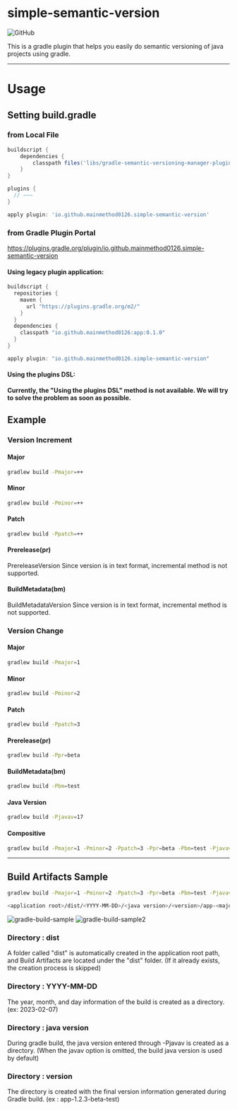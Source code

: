 # simple-semantic-version
![GitHub](https://img.shields.io/github/license/mainmethod0126/simple-semantic-version?style=plastic)



This is a gradle plugin that helps you easily do semantic versioning of java projects using gradle.

---

# Usage

## Setting build.gradle

### from Local File
```gradle
buildscript {
    dependencies {
        classpath files('libs/gradle-semantic-versioning-manager-plugin-0.1.0.jar')
    }
}

plugins {
  // ~~~
}

apply plugin: 'io.github.mainmethod0126.simple-semantic-version'
```
### from Gradle Plugin Portal

https://plugins.gradle.org/plugin/io.github.mainmethod0126.simple-semantic-version

#### Using legacy plugin application:
```gradle
buildscript {
  repositories {
    maven {
      url "https://plugins.gradle.org/m2/"
    }
  }
  dependencies {
    classpath "io.github.mainmethod0126:app:0.1.0"
  }
}

apply plugin: "io.github.mainmethod0126.simple-semantic-version"
```

#### Using the plugins DSL: 
**Currently, the "Using the plugins DSL" method is not available. We will try to solve the problem as soon as possible.**


## Example

### Version Increment

#### Major
```bash
gradlew build -Pmajor=++
```

#### Minor
```bash
gradlew build -Pminor=++
```

#### Patch
```bash
gradlew build -Ppatch=++
```

#### Prerelease(pr)
PrereleaseVersion Since version is in text format, incremental method is not supported.

#### BuildMetadata(bm)
BuildMetadataVersion Since version is in text format, incremental method is not supported.

### Version Change

#### Major
```bash
gradlew build -Pmajor=1
```

#### Minor
```bash
gradlew build -Pminor=2
```

#### Patch
```bash
gradlew build -Ppatch=3
```

#### Prerelease(pr)
```bash
gradlew build -Ppr=beta
```

#### BuildMetadata(bm)
```bash
gradlew build -Pbm=test
```

#### Java Version
```bash
gradlew build -Pjavav=17
```


#### Compositive
```bash
gradlew build -Pmajor=1 -Pminor=2 -Ppatch=3 -Ppr=beta -Pbm=test -Pjavav=17
```

---

## Build Artifacts Sample

```bash
gradlew build -Pmajor=1 -Pminor=2 -Ppatch=3 -Ppr=beta -Pbm=test -Pjavav=17
```
```bash
<application root>/dist/<YYYY-MM-DD>/<java version>/<version>/app-<major.minor.patch>-<prereleaseVersion>-<buildMetadata>.jar
```
![gradle-build-sample](https://user-images.githubusercontent.com/40654598/217150085-e10d11ff-e9c4-45a2-ad3e-ba9d1746c93f.PNG)
![gradle-build-sample2](https://user-images.githubusercontent.com/40654598/217150322-fdf25a72-c884-4bdc-b61b-c0ed2e961c5d.PNG)


### Directory : dist
A folder called "dist" is automatically created in the application root path, and Build Artifacts are located under the "dist" folder. (If it already exists, the creation process is skipped)

### Directory : YYYY-MM-DD
The year, month, and day information of the build is created as a directory. (ex: 2023-02-07)

### Directory : java version
During gradle build, the java version entered through -Pjavav is created as a directory. (When the javav option is omitted, the build java version is used by default)

### Directory : version
The directory is created with the final version information generated during Gradle build. (ex : app-1.2.3-beta-test)

